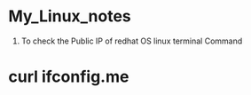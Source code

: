 # My_Linux_notes

1. To check the Public IP of redhat OS linux terminal Command 

  # curl ifconfig.me
